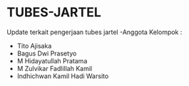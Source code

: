 # TUBES-JARTEL
Update terkait pengerjaan tubes jartel
-Anggota Kelompok :
 - Tito Ajisaka
 - Bagus Dwi Prasetyo
 - M Hidayatullah Pratama
 - M Zulvikar Fadlillah Kamil
 - Indhichwan Kamil Hadi Warsito
